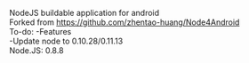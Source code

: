 NodeJS buildable application for android <br />
Forked from https://github.com/zhentao-huang/Node4Android <br />
To-do:
-Features <br />
-Update node to 0.10.28/0.11.13
<br />
Node.JS: 0.8.8
